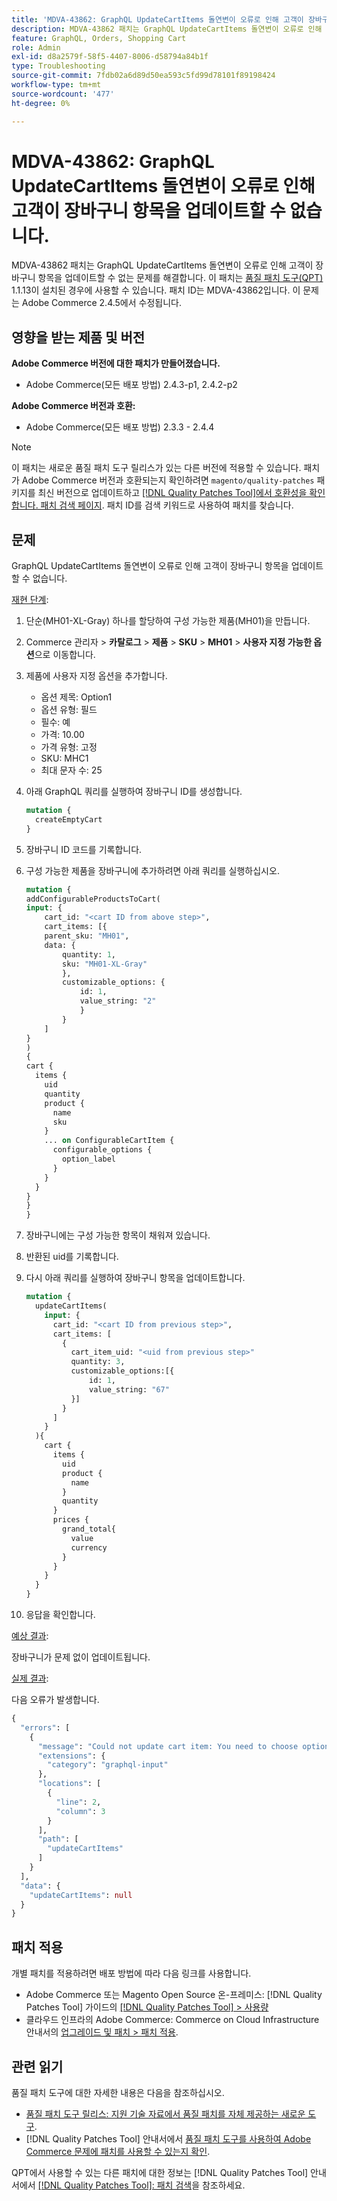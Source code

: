 ```yaml
---
title: 'MDVA-43862: GraphQL UpdateCartItems 돌연변이 오류로 인해 고객이 장바구니 항목을 업데이트할 수 없습니다.'
description: MDVA-43862 패치는 GraphQL UpdateCartItems 돌연변이 오류로 인해 고객이 장바구니 항목을 업데이트할 수 없는 문제를 해결합니다. 이 패치는 [Quality Patches Tool (QPT)](https://experienceleague.adobe.com/ko/docs/commerce-operations/tools/quality-patches-tool/quality-patches-tool-to-self-serve-quality-patches) 1.1.13이 설치된 경우 사용할 수 있습니다. 패치 ID는 MDVA-43862입니다. 이 문제는 Adobe Commerce 2.4.5에서 수정됩니다.
feature: GraphQL, Orders, Shopping Cart
role: Admin
exl-id: d8a2579f-58f5-4407-8006-d58794a84b1f
type: Troubleshooting
source-git-commit: 7fdb02a6d89d50ea593c5fd99d78101f89198424
workflow-type: tm+mt
source-wordcount: '477'
ht-degree: 0%

---
```


# MDVA-43862: GraphQL UpdateCartItems 돌연변이 오류로 인해 고객이 장바구니 항목을 업데이트할 수 없습니다.

MDVA-43862 패치는 GraphQL UpdateCartItems 돌연변이 오류로 인해 고객이 장바구니 항목을 업데이트할 수 없는 문제를 해결합니다. 이 패치는 [품질 패치 도구(QPT)](https://experienceleague.adobe.com/ko/docs/commerce-operations/tools/quality-patches-tool/quality-patches-tool-to-self-serve-quality-patches) 1.1.13이 설치된 경우에 사용할 수 있습니다. 패치 ID는 MDVA-43862입니다. 이 문제는 Adobe Commerce 2.4.5에서 수정됩니다.

## 영향을 받는 제품 및 버전

**Adobe Commerce 버전에 대한 패치가 만들어졌습니다.**

* Adobe Commerce(모든 배포 방법) 2.4.3-p1, 2.4.2-p2

**Adobe Commerce 버전과 호환:**

* Adobe Commerce(모든 배포 방법) 2.3.3 - 2.4.4

>[!NOTE]
>
>이 패치는 새로운 품질 패치 도구 릴리스가 있는 다른 버전에 적용할 수 있습니다. 패치가 Adobe Commerce 버전과 호환되는지 확인하려면 `magento/quality-patches` 패키지를 최신 버전으로 업데이트하고 [[!DNL Quality Patches Tool]에서 호환성을 확인합니다. 패치 검색 페이지](https://experienceleague.adobe.com/ko/docs/commerce-operations/tools/quality-patches-tool/quality-patches-tool-to-self-serve-quality-patches). 패치 ID를 검색 키워드로 사용하여 패치를 찾습니다.

## 문제

GraphQL UpdateCartItems 돌연변이 오류로 인해 고객이 장바구니 항목을 업데이트할 수 없습니다.

<u>재현 단계</u>:

1. 단순(MH01-XL-Gray) 하나를 할당하여 구성 가능한 제품(MH01)을 만듭니다.
1. Commerce 관리자 > **카탈로그** > **제품** > **SKU** > **MH01** > **사용자 지정 가능한 옵션**&#x200B;으로 이동합니다.
1. 제품에 사용자 지정 옵션을 추가합니다.
   * 옵션 제목: Option1
   * 옵션 유형: 필드
   * 필수: 예
   * 가격: 10.00
   * 가격 유형: 고정
   * SKU: MHC1
   * 최대 문자 수: 25
1. 아래 GraphQL 쿼리를 실행하여 장바구니 ID를 생성합니다.

   ```GraphQL
   mutation {
     createEmptyCart
   }
   ```

1. 장바구니 ID 코드를 기록합니다.
1. 구성 가능한 제품을 장바구니에 추가하려면 아래 쿼리를 실행하십시오.

   ```GraphQL
   mutation {
   addConfigurableProductsToCart(
   input: {
       cart_id: "<cart ID from above step>",
       cart_items: [{
       parent_sku: "MH01",
       data: {
           quantity: 1,
           sku: "MH01-XL-Gray"
           },
           customizable_options: {
               id: 1,
               value_string: "2"
               }
           }
       ]
   }
   )
   {
   cart {
     items {
       uid
       quantity
       product {
         name
         sku
       }
       ... on ConfigurableCartItem {
         configurable_options {
           option_label
         }
       }
     }
   }
   }
   }
   ```

1. 장바구니에는 구성 가능한 항목이 채워져 있습니다.
1. 반환된 uid를 기록합니다.
1. 다시 아래 쿼리를 실행하여 장바구니 항목을 업데이트합니다.

   ```GraphQL
   mutation {
     updateCartItems(
       input: {
         cart_id: "<cart ID from previous step>",
         cart_items: [
           {
             cart_item_uid: "<uid from previous step>"
             quantity: 3,
             customizable_options:[{
                 id: 1,
                 value_string: "67"
             }]
           }
         ]
       }
     ){
       cart {
         items {
           uid
           product {
             name
           }
           quantity
         }
         prices {
           grand_total{
             value
             currency
           }
         }
       }
     }
   }
   ```

1. 응답을 확인합니다.

<u>예상 결과</u>:

장바구니가 문제 없이 업데이트됩니다.

<u>실제 결과</u>:

다음 오류가 발생합니다.

```GraphQL
{
  "errors": [
    {
      "message": "Could not update cart item: You need to choose options for your item.",
      "extensions": {
        "category": "graphql-input"
      },
      "locations": [
        {
          "line": 2,
          "column": 3
        }
      ],
      "path": [
        "updateCartItems"
      ]
    }
  ],
  "data": {
    "updateCartItems": null
  }
}
```

## 패치 적용

개별 패치를 적용하려면 배포 방법에 따라 다음 링크를 사용합니다.

* Adobe Commerce 또는 Magento Open Source 온-프레미스: [!DNL Quality Patches Tool] 가이드의 [[!DNL Quality Patches Tool] > 사용량](/help/tools/quality-patches-tool/usage.md)
* 클라우드 인프라의 Adobe Commerce: Commerce on Cloud Infrastructure 안내서의 [업그레이드 및 패치 > 패치 적용](https://experienceleague.adobe.com/docs/commerce-cloud-service/user-guide/develop/upgrade/apply-patches.html?lang=ko).

## 관련 읽기

품질 패치 도구에 대한 자세한 내용은 다음을 참조하십시오.

* [품질 패치 도구 릴리스: 지원 기술 자료에서 품질 패치를 자체 제공하는 새로운 도구](https://experienceleague.adobe.com/ko/docs/commerce-operations/tools/quality-patches-tool/quality-patches-tool-to-self-serve-quality-patches).
* [!DNL Quality Patches Tool] 안내서에서 [품질 패치 도구를 사용하여 Adobe Commerce 문제에 패치를 사용할 수 있는지 확인](/help/tools/quality-patches-tool/patches-available-in-qpt/check-patch-for-magento-issue-with-magento-quality-patches.md).

QPT에서 사용할 수 있는 다른 패치에 대한 정보는 [!DNL Quality Patches Tool] 안내서에서 [[!DNL Quality Patches Tool]: 패치 검색](https://experienceleague.adobe.com/tools/commerce-quality-patches/index.html?lang=ko)을 참조하세요.
